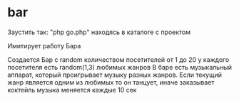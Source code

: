 # bar

Заустить так: "php go.php" находясь в каталоге с проектом

Имитирует работу Бара

Создается Бар с random количеством посетителей от 1 до 20
у каждого посетителя есть random(1,3) любимых жанров
В баре есть музыкальный аппарат, который проигрывает музыку разных жанров.
Если текущий жанр является одним из любимых то он танцует, иначе заказывает коктейль
музыка меняется каждые 10 сек

